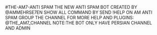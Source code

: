 #THE-AM7-ANTI SPAM
THE NEW ANTI SPAM BOT
CREATED BY @AMMEHRSE7EN
SHOW ALL COMMAND BY SEND !HELP ON AM ANTI SPAM GROUP
THE CHANNEL FOR  MORE HELP AND PLUGINS: @THE_AM7_CHANNEL
NOTE:THE BOT ONLY HAVE PERSIAN CHANNEL AND ADMIN
